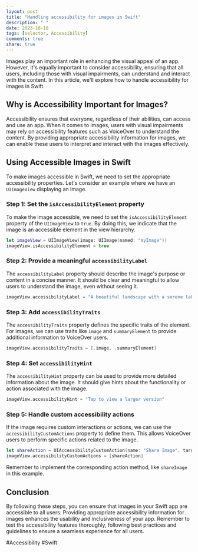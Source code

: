 ```yaml
---
layout: post
title: "Handling accessibility for images in Swift"
description: " "
date: 2023-10-10
tags: [selector, Accessibility]
comments: true
share: true
---
```


Images play an important role in enhancing the visual appeal of an app. However, it's equally important to consider accessibility, ensuring that all users, including those with visual impairments, can understand and interact with the content. In this article, we'll explore how to handle accessibility for images in Swift.

## Why is Accessibility Important for Images?

Accessibility ensures that everyone, regardless of their abilities, can access and use an app. When it comes to images, users with visual impairments may rely on accessibility features such as VoiceOver to understand the content. By providing appropriate accessibility information for images, we can enable these users to interpret and interact with the images effectively.

## Using Accessible Images in Swift

To make images accessible in Swift, we need to set the appropriate accessibility properties. Let's consider an example where we have an `UIImageView` displaying an image.

### Step 1: Set the `isAccessibilityElement` property

To make the image accessible, we need to set the `isAccessibilityElement` property of the `UIImageView` to `true`. By doing this, we indicate that the image is an accessible element in the view hierarchy.

```swift
let imageView = UIImageView(image: UIImage(named: "myImage"))
imageView.isAccessibilityElement = true
```

### Step 2: Provide a meaningful `accessibilityLabel`

The `accessibilityLabel` property should describe the image's purpose or content in a concise manner. It should be clear and meaningful to allow users to understand the image, even without seeing it.

```swift
imageView.accessibilityLabel = "A beautiful landscape with a serene lake"
```

### Step 3: Add `accessibilityTraits`

The `accessibilityTraits` property defines the specific traits of the element. For images, we can use traits like `image` and `summaryElement` to provide additional information to VoiceOver users.

```swift
imageView.accessibilityTraits = [.image, .summaryElement]
```

### Step 4: Set `accessibilityHint`

The `accessibilityHint` property can be used to provide more detailed information about the image. It should give hints about the functionality or action associated with the image.

```swift
imageView.accessibilityHint = "Tap to view a larger version"
```

### Step 5: Handle custom accessibility actions

If the image requires custom interactions or actions, we can use the `accessibilityCustomActions` property to define them. This allows VoiceOver users to perform specific actions related to the image.

```swift
let shareAction = UIAccessibilityCustomAction(name: "Share Image", target: self, selector: #selector(shareImage))
imageView.accessibilityCustomActions = [shareAction]
```

Remember to implement the corresponding action method, like `shareImage` in this example.

## Conclusion

By following these steps, you can ensure that images in your Swift app are accessible to all users. Providing appropriate accessibility information for images enhances the usability and inclusiveness of your app. Remember to test the accessibility features thoroughly, following best practices and guidelines to ensure a seamless experience for all users.

#Accessibility #Swift